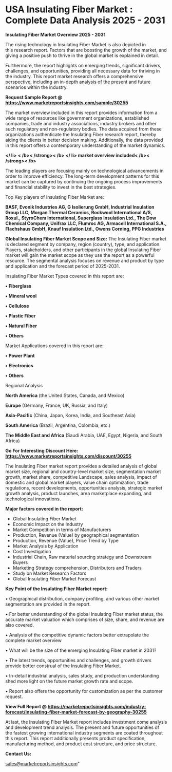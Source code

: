 # USA Insulating Fiber Market : Complete Data Analysis 2025 - 2031

<Strong> Insulating Fiber Market Overview 2025 - 2031</strong>

The rising technology in Insulating Fiber Market is also depicted in this research report. Factors that are boosting the growth of the market, and giving a positive push to thrive in the global market is explained in detail.

Furthermore, the report highlights on emerging trends, significant drivers, challenges, and opportunities, providing all necessary data for thriving in the industry. This report market research offers a comprehensive perspective, including an in-depth analysis of the present and future scenarios within the industry.

<strong>Request Sample Report @ <a href=https://www.marketreportsinsights.com/sample/30255>https://www.marketreportsinsights.com/sample/30255</a></strong>

The market overview included in this report provides information from a wide range of resources like government organizations, established companies, trade and industry associations, industry brokers and other such regulatory and non-regulatory bodies. The data acquired from these organizations authenticate the Insulating Fiber research report, thereby aiding the clients in better decision making. Additionally, the data provided in this report offers a contemporary understanding of the market dynamics.

<Strong></ li> < /b>< /strong>< /b> </ li> market overview included< /b>< /strong>< /b></Strong>

The leading players are focusing mainly on technological advancements in order to improve efficiency. The long-term development patterns for this market can be captured by continuing the ongoing process improvements and financial stability to invest in the best strategies.

Top Key players of Insulating Fiber Market are:

<strong>BASF, Evonik Industries AG, G Isolierung GmbH, Industrial Insulation Group LLC, Morgan Thermal Ceramics, Rockwool International A/S, Roxul., StyroChem International, Superglass Insulation Ltd., The Dow Chemical Company, Unifrax LLC, Flumroc AG, Armacell International S.A., Flachshaus GmbH, Knauf Insulation Ltd., Owens Corning, PPG Industries</strong>

<strong><b>Global Insulating Fiber Market Scope and Size:</b></strong>
The Insulating Fiber market is declared segment by company, region (country), type, and application. Players, stakeholders, and other participants in the global Insulating Fiber market will gain the market scope as they use the report as a powerful resource. The segmental analysis focuses on revenue and product by type and application and the forecast period of 2025-2031.

Insulating Fiber Market Types covered in this report are:

<strong>• Fiberglass

• Mineral wool

• Cellulose

• Plastic Fiber

• Natural Fiber

• Others</strong>

Market Applications covered in this report are:

<strong>• Power Plant

• Electronics

• Others</strong> 

Regional Analysis

<strong>North America</strong> (the United States, Canada, and Mexico)

<strong>Europe</strong> (Germany, France, UK, Russia, and Italy)

<strong>Asia-Pacific</strong> (China, Japan, Korea, India, and Southeast Asia)

<strong>South America</strong> (Brazil, Argentina, Colombia, etc.)

<strong>The Middle East and Africa</strong> (Saudi Arabia, UAE, Egypt, Nigeria, and South Africa)

<strong>Go For Interesting Discount Here: <a href=https://www.marketreportsinsights.com/discount/30255>https://www.marketreportsinsights.com/discount/30255</a></strong>

The Insulating Fiber market report provides a detailed analysis of global market size, regional and country-level market size, segmentation market growth, market share, competitive Landscape, sales analysis, impact of domestic and global market players, value chain optimization, trade regulations, recent developments, opportunities analysis, strategic market growth analysis, product launches, area marketplace expanding, and technological innovations.

<strong><b>Major factors covered in the report:</b></strong>
<ul>
  <li>Global Insulating Fiber Market </li>
  <li>Economic Impact on the Industry</li>
  <li>Market Competition in terms of Manufacturers</li>
  <li>Production, Revenue (Value) by geographical segmentation</li>
  <li>Production, Revenue (Value), Price Trend by Type</li>
  <li>Market Analysis by Application</li>
  <li>Cost Investigation</li>
  <li>Industrial Chain, Raw material sourcing strategy and Downstream Buyers</li>
  <li>Marketing Strategy comprehension, Distributors and Traders</li>
  <li>Study on Market Research Factors</li>
  <li>Global Insulating Fiber Market Forecast</li>
</ul>

<strong><b>Key Point of the Insulating Fiber Market report:</b></strong>

• Geographical distribution, company profiling, and various other market segmentation are provided in the report.

• For better understanding of the global Insulating Fiber market status, the accurate market valuation which comprises of size, share, and revenue are also covered.

• Analysis of the competitive dynamic factors better extrapolate the complete market overview

• What will be the size of the emerging Insulating Fiber market in 2031?

• The latest trends, opportunities and challenges, and growth drivers provide better construal of the Insulating Fiber Market.

• In-detail industrial analysis, sales study, and production understanding shed more light on the future market growth rate and scope.

• Report also offers the opportunity for customization as per the customer request.

<strong><b>View Full Report @ <a href=https://marketreportsinsights.com/industry-forecast/insulating-fiber-market-forecast-by-geography-30255>https://marketreportsinsights.com/industry-forecast/insulating-fiber-market-forecast-by-geography-30255</a></b></strong>


At last, the Insulating Fiber Market report includes investment come analysis and development trend analysis. The present and future opportunities of the fastest growing international industry segments are coated throughout this report. This report additionally presents product specification, manufacturing method, and product cost structure, and price structure.

<strong>Contact Us:</strong>

sales@marketreportsinsights.com"
